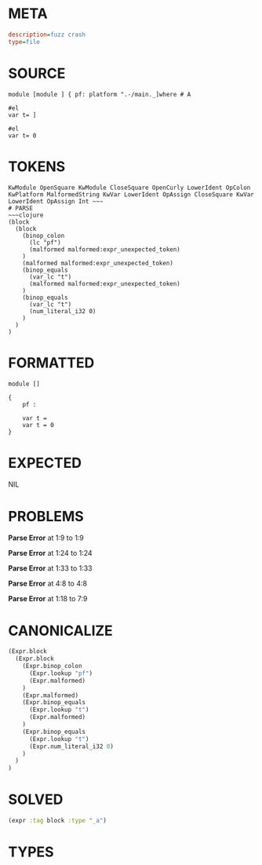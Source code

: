 # META
~~~ini
description=fuzz crash
type=file
~~~
# SOURCE
~~~roc
module [module ] { pf: platform ".-/main._]where # A

#el
var t= ]

#el
var t= 0
~~~
# TOKENS
~~~text
KwModule OpenSquare KwModule CloseSquare OpenCurly LowerIdent OpColon KwPlatform MalformedString KwVar LowerIdent OpAssign CloseSquare KwVar LowerIdent OpAssign Int ~~~
# PARSE
~~~clojure
(block
  (block
    (binop_colon
      (lc "pf")
      (malformed malformed:expr_unexpected_token)
    )
    (malformed malformed:expr_unexpected_token)
    (binop_equals
      (var_lc "t")
      (malformed malformed:expr_unexpected_token)
    )
    (binop_equals
      (var_lc "t")
      (num_literal_i32 0)
    )
  )
)
~~~
# FORMATTED
~~~roc
module []

{
	pf : 
	
	var t = 
	var t = 0
}
~~~
# EXPECTED
NIL
# PROBLEMS
**Parse Error**
at 1:9 to 1:9

**Parse Error**
at 1:24 to 1:24

**Parse Error**
at 1:33 to 1:33

**Parse Error**
at 4:8 to 4:8

**Parse Error**
at 1:18 to 7:9

# CANONICALIZE
~~~clojure
(Expr.block
  (Expr.block
    (Expr.binop_colon
      (Expr.lookup "pf")
      (Expr.malformed)
    )
    (Expr.malformed)
    (Expr.binop_equals
      (Expr.lookup "t")
      (Expr.malformed)
    )
    (Expr.binop_equals
      (Expr.lookup "t")
      (Expr.num_literal_i32 0)
    )
  )
)
~~~
# SOLVED
~~~clojure
(expr :tag block :type "_a")
~~~
# TYPES
~~~roc
~~~
